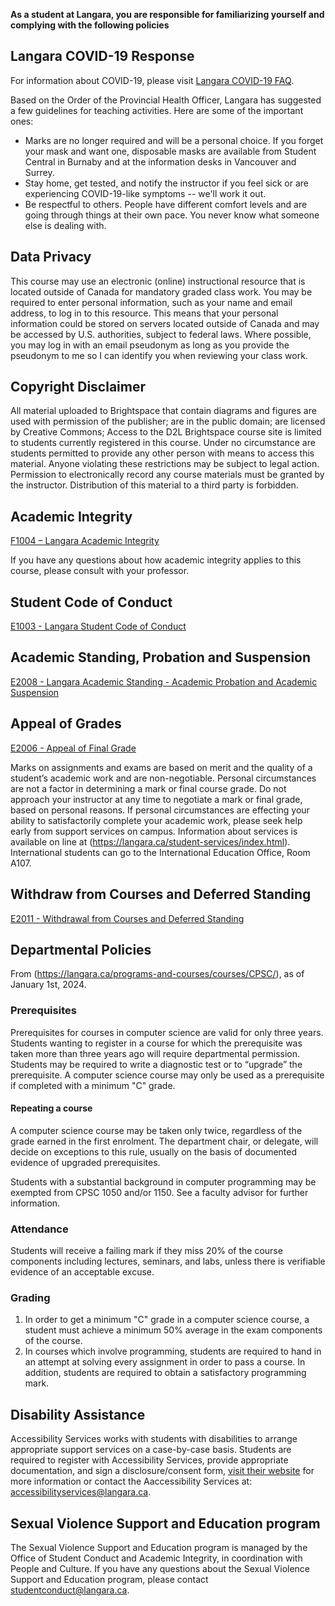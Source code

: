 
**As a student at Langara, you are responsible for familiarizing yourself and complying with the
following policies**

## Langara COVID-19 Response

For information about COVID-19, please visit [Langara COVID-19 FAQ](https://langara.ca/news-and-events/covid-19/faqs/faqs-health.html).

Based on the Order of the Provincial Health Officer, Langara has suggested a few guidelines for teaching activities. Here are some of the important ones:

- Marks are no longer required and will be a personal choice. If you forget your mask and want one, disposable masks are available from Student Central in Burnaby and at the information desks in Vancouver and Surrey.
- Stay home, get tested, and notify the instructor if you feel sick or are experiencing COVID-19-like symptoms -- we'll work it out.
- Be respectful to others. People have different comfort levels and are going through things at their own pace. You never know what someone else is dealing with.

## Data Privacy

This course may use an electronic (online) instructional resource that is located outside of Canada
for mandatory graded class work. You may be required to enter personal information, such as your name
and email address, to log in to this resource. This means that your personal information could be stored on
servers located outside of Canada and may be accessed by U.S. authorities, subject to federal laws.
Where possible, you may log in with an email pseudonym as long as you provide the pseudonym to me so
I can identify you when reviewing your class work.

## Copyright Disclaimer

<!-- Diagrams and figures included in lecture presentations adhere to [Copyright Guidelines for UBC Faculty, Staff and Students](https://copyright.ubc.ca/requirements/copyright-guidelines/) and [UBC Fair Dealing Requirements for Faculty and Staff](https://copyright.ubc.ca/requirements/fair-dealing/).
Some of these figures and images are subject to copyright and will not be posted to Canvas. -->
All material uploaded to Brightspace that contain diagrams and figures are used with permission of the publisher; are in the public domain; are licensed by Creative Commons;
Access to the D2L Brightspace course site is limited to students currently registered in this course. 
Under no circumstance are students permitted to provide any other person with means to access this material. 
Anyone violating these restrictions may be subject to legal action.
Permission to electronically record any course materials must be granted by the instructor.
Distribution of this material to a third party is forbidden.
## Academic Integrity

[F1004 – Langara Academic Integrity](https://langara.ca/about-langara/policies/pdf/F1004.pdf)

If you have any questions about how academic integrity applies to this course, please consult with your professor.
## Student Code of Conduct

[E1003 - Langara Student Code of Conduct](https://langara.ca/about-langara/policies/pdf/E1003.pdf)

## Academic Standing, Probation and Suspension

[E2008 - Langara Academic Standing - Academic Probation and Academic Suspension](https://langara.ca/about-langara/policies/pdf/E2008-june-2012.pdf)

## Appeal of Grades

[E2006 - Appeal of Final Grade](https://langara.ca/student-services/student-conduct-and-academic-integrity/appealsv2/grade-appeals.html)

Marks on assignments and exams are based on merit and the quality of a student’s academic work and are non-negotiable. Personal circumstances are not a factor in determining a mark or final course grade. Do not approach your instructor at any time to negotiate a mark or final grade, based on personal reasons. If personal circumstances are effecting your ability to satisfactorily complete your academic work, please seek help early from support services on campus. Information about services is available on line at (https://langara.ca/student-services/index.html). International students can go to the International Education Office, Room A107.

<!-- ## Concerns about Instruction

[F1002 - Concerns about Instruction](https://langara.ca/about-langara/policies/pdf/F1002.pdf) -->

## Withdraw from Courses and Deferred Standing

[E2011 - Withdrawal from Courses and Deferred Standing](https://langara.ca/about-langara/policies/pdf/E2011.pdf)

## Departmental Policies
From (https://langara.ca/programs-and-courses/courses/CPSC/), as of January 1st, 2024.

### Prerequisites

Prerequisites for courses in computer science are valid for only three years. Students wanting to register in a course for which the prerequisite was taken more than three years ago will require departmental permission. Students may be required to write a diagnostic test or to “upgrade” the prerequisite. A computer science course may only be used as a prerequisite if completed with a minimum "C" grade.

#### Repeating a course

A computer science course may be taken only twice, regardless of the grade earned in the first enrolment. The department chair, or delegate, will decide on exceptions to this rule, usually on the basis of documented evidence of upgraded prerequisites.

Students with a substantial background in computer programming may be exempted from CPSC 1050 and/or 1150. See a faculty advisor for further information.

### Attendance

Students will receive a failing mark if they miss 20% of the course components including lectures, seminars, and labs, unless there is verifiable evidence of an acceptable excuse.

### Grading

1. In order to get a minimum "C" grade in a computer science course, a student must achieve a minimum 50% average in the exam components of the course.
2. In courses which involve programming, students are required to hand in an attempt at solving every assignment in order to pass a course. In addition, students are required to obtain a satisfactory programming mark.

## Disability Assistance

Accessibility Services works with students with disabilities to arrange appropriate support services on a case-by-case basis. Students are required to register with Accessibility Services, provide appropriate documentation, and sign a disclosure/consent form, [visit their website](https://langara.ca/student-services/accessibility-services/index.html) for more information or contact the Aaccessibility Services at: [accessibilityservices@langara.ca](mailto:accessibilityservices@langara.ca).

## Sexual Violence Support and Education program

The Sexual Violence Support and Education program is managed by the Office of Student Conduct and Academic Integrity, in coordination with People and Culture. If you have any questions about the Sexual Violence Support and Education program, please contact [studentconduct@langara.ca](mailto:studentconduct@langara.ca). 

<!-- 
UBC provides resources to support student learning and to maintain healthy lifestyles but recognizes that sometimes crises arise and so there are additional resources to access including those for survivors of sexual violence.
UBC values respect for the person and ideas of all members of the academic community.
Harassment and discrimination are not tolerated nor is suppression of academic freedom. 
UBC provides appropriate accommodation for students with disabilities and for religious and cultural observances. 
UBC values academic honesty and students are expected to acknowledge the ideas generated by others and to uphold the highest academic standards in all of their actions. Details of the policies and how to access support are available [here](https://senate.ubc.ca/policies-resources-support-student-success).

### Online learning for international students

During this pandemic, the shift to online learning has greatly altered teaching and studying at UBC, including changes to health and safety considerations.
Keep in mind that some UBC courses might cover topics that are censored or considered illegal by non-Canadian governments.
This may include, but is not limited to, human rights, representative government, defamation, obscenity, gender or sexuality, and historical or current geopolitical controversies.
If you are a student living abroad, you will be subject to the laws of your local jurisdiction, and your local authorities might limit your access to course material or take punitive action against you. UBC is strongly committed to academic freedom, but has no control over foreign authorities (please visit [this calendar page](http://www.calendar.ubc.ca/okanagan/index.cfm?tree=3,293,866,0) for an articulation of the values of the University conveyed in the Senate Statement on Academic Freedom).
Thus, we recognize that students will have legitimate reason to exercise caution in studying certain subjects.
If you have concerns regarding your personal situation, consider postponing taking a course with manifest risks, until you are back on campus or reach out to your academic advisor to find substitute courses. 
For further information and support, please visit: [https://academic.ubc.ca/support-resources/freedom-expression/](https://academic.ubc.ca/support-resources/freedom-expression/). -->
